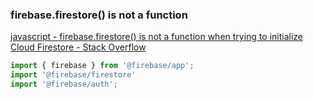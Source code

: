 ###  firebase.firestore() is not a function


[javascript - firebase.firestore() is not a function when trying to initialize Cloud Firestore - Stack Overflow](https://stackoverflow.com/questions/46636255/firebase-firestore-is-not-a-function-when-trying-to-initialize-cloud-firestore "javascript - firebase.firestore() is not a function when trying to initialize Cloud Firestore - Stack Overflow")


 

```js
import { firebase } from '@firebase/app';
import '@firebase/firestore'
import '@firebase/auth';

```
